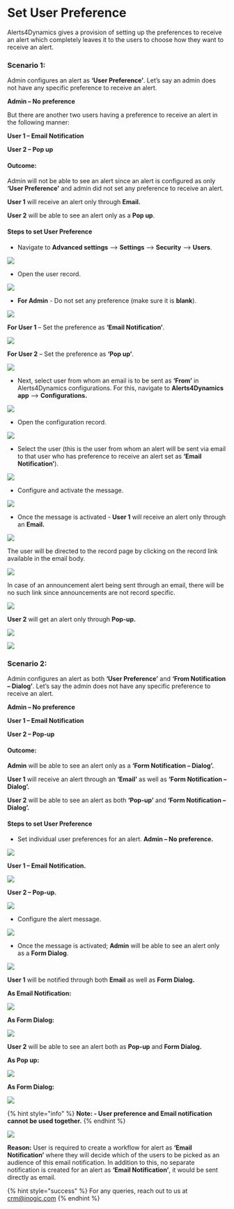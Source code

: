 # Set User Preference

Alerts4Dynamics gives a provision of setting up the preferences to receive an alert which completely leaves it to the users to choose how they want to receive an alert.&#x20;

### Scenario 1:&#x20;

Admin configures an alert as **‘User Preference’**. Let’s say an admin does not have any specific preference to receive an alert.&#x20;

**Admin – No preference**&#x20;

But there are another two users having a preference to receive an alert in the following manner:&#x20;

**User 1 – Email Notification**&#x20;

**User 2 – Pop up**&#x20;

#### Outcome:&#x20;

Admin will not be able to see an alert since an alert is configured as only **‘User Preference’** and admin did not set any preference to receive an alert.&#x20;

**User 1** will receive an alert only through **Email.**&#x20;

**User 2** will be able to see an alert only as a **Pop up**.

#### Steps to set User Preference

* Navigate to **Advanced settings** --> **Settings** --> **Security** --> **Users**.

![](<../../.gitbook/assets/Set Pref1\_1.png>)

* Open the user record.

![](<../../.gitbook/assets/Set Pref1\_2.png>)

* **For Admin** - Do not set any preference (make sure it is **blank**).

![](<../../.gitbook/assets/Set Pref1\_3.png>)

**For User 1** – Set the preference as **‘Email Notification’**.

![](<../../.gitbook/assets/Set Pref1\_4.png>)

**For User 2** – Set the preference as **‘Pop up’**.

![](<../../.gitbook/assets/Set Pref1\_5.png>)

* Next, select user from whom an email is to be sent as **‘From’** in Alerts4Dynamics configurations. For this, navigate to **Alerts4Dynamics app** --> **Configurations.**

![](<../../.gitbook/assets/Set Pref1\_6 (1).png>)

* Open the configuration record.

![](<../../.gitbook/assets/Set Pref1\_7 (1).png>)

* Select the user (this is the user from whom an alert will be sent via email to that user who has preference to receive an alert set as **‘Email Notification’**).

![](<../../.gitbook/assets/Set Pref1\_8 (1).png>)

* Configure and activate the message.

![](<../../.gitbook/assets/Set Pref1\_9 (1).png>)

* Once the message is activated - **User 1** will receive an alert only through an **Email.**

![](<../../.gitbook/assets/Set Pref1\_10.png>)

The user will be directed to the record page by clicking on the record link available in the email body.

![](<../../.gitbook/assets/Set Pref1\_11.png>)

In case of an announcement alert being sent through an email, there will be no such link since announcements are not record specific.

![](<../../.gitbook/assets/Set Pref1\_12.png>)

**User 2** will get an alert only through **Pop-up.**

![](<../../.gitbook/assets/Set Pref1\_13.png>)

![](<../../.gitbook/assets/Set Pref1\_14.png>)

### Scenario 2:

Admin configures an alert as both **‘User Preference’** and **‘From Notification – Dialog’**. Let’s say the admin does not have any specific preference to receive an alert.

**Admin – No preference**

**User 1 – Email Notification**

**User 2 – Pop-up**

#### Outcome:

**Admin** will be able to see an alert only as a **‘Form Notification – Dialog’.**

**User 1** will receive an alert through an **‘Email’** as well as **‘Form Notification – Dialog’.**

**User 2** will be able to see an alert as both **‘Pop-up’** and **‘Form Notification – Dialog’.**

#### Steps to set User Preference

* Set individual user preferences for an alert. **Admin – No preference.**

![](<../../.gitbook/assets/Set Pref2\_1.png>)

**User 1 – Email Notification.**

![](<../../.gitbook/assets/Set Pref2\_2.png>)

**User 2 – Pop-up.**

![](<../../.gitbook/assets/Set Pref2\_3.png>)

* Configure the alert message.

![](<../../.gitbook/assets/Set Pref2\_4 (1).png>)

* Once the message is activated; **Admin** will be able to see an alert only as a **Form Dialog**.

![](<../../.gitbook/assets/Set Pref2\_5.png>)

**User 1** will be notified through both **Email** as well as **Form Dialog.**

**As Email Notification:**

![](<../../.gitbook/assets/Set Pref2\_6.png>)

**As Form Dialog:**

![](<../../.gitbook/assets/Set Pref2\_7.png>)

**User 2** will be able to see an alert both as **Pop-up** and **Form Dialog.**

**As Pop up:**

![](<../../.gitbook/assets/Set Pref2\_8.png>)

**As Form Dialog:**

![](<../../.gitbook/assets/Set Pref2\_9.png>)

{% hint style="info" %}
**Note: - User preference and Email notification cannot be used together.**
{% endhint %}

![](<../../.gitbook/assets/Set Pref2\_10.png>)

**Reason:** User is required to create a workflow for alert as **‘Email Notification’** where they will decide which of the users to be picked as an audience of this email notification. In addition to this, no separate notification is created for an alert as **‘Email Notification’**, it would be sent directly as email.

{% hint style="success" %}
For any queries, reach out to us at [crm@inogic.com](mailto:crm@inogic.com)
{% endhint %}
